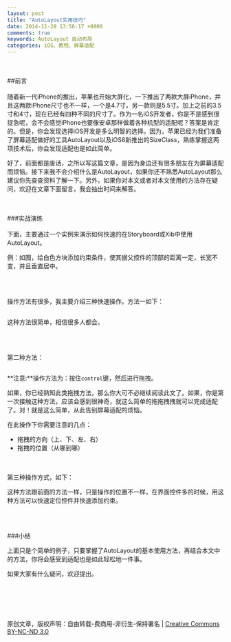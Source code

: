 ```yaml
---
layout: post
title: "AutoLayout实用技巧"
date: 2014-11-28 13:56:17 +0800
comments: true
keywords: AutoLayout 自动布局
categories: iOS、教程、屏幕适配
---
```

<br></br>
##前言
<br></br>
随着新一代iPhone的推出，苹果也开始大屏化，一下推出了两款大屏iPhone，并且这两款iPhone尺寸也不一样，一个是4.7寸，另一款则是5.5寸。加上之前的3.5寸和4寸，现在已经有四种不同的尺寸了。作为一名iOS开发者，你是不是感到很捉急呢，会不会感觉iPhone也要像安卓那样做着各种机型的适配呢？答案是肯定的。但是，你会发现选择iOS开发是多么明智的选择。因为，苹果已经为我们准备了屏幕适配做好的工具AutoLayout以及iOS8新推出的SizeClass，熟练掌握这两项技术后，你会发现适配也是如此简单。

好了，前面都是废话，之所以写这篇文章，是因为身边还有很多朋友在为屏幕适配而烦恼。接下来我不会介绍什么是AutoLayout，如果你还不熟悉AutoLayout那么建议你先查查资料了解一下。另外，如果你对本文或者对本文使用的方法存在疑问，欢迎在文章下面留言，我会抽出时间来解答。

<!--more-->
<br></br>
###实战演练
<br></br>
下面，主要通过一个实例来演示如何快速的在Storyboard或Xib中使用AutoLayout。

例：如图，给白色方块添加约束条件，使其据父控件的顶部的距离一定，长宽不变，并且垂直居中。

![]()

<br></br>
操作方法有很多，我主要介绍三种快速操作。方法一如下：

![]()

这种方法很简单，相信很多人都会。

<br></br>

第二种方法：

![]()

**注意:**操作方法为：按住`control`键，然后进行拖拽。

如果，你已经熟知此类拖拽方法，那么你大可不必继续阅读此文了。如果，你是第一次接触这种方法，应该会感到很神奇，就这么简单的拖拖拽拽就可以完成适配了。对！就是这么简单，从此告别屏幕适配的烦恼。

在此操作下你需要注意的几点：

* 拖拽的方向（上、下、左、右）
* 拖拽的位置（从哪到哪）

<br></br>
第三种操作方式，如下：
![]()

这种方法跟前面的方法一样，只是操作的位置不一样，在界面控件多的时候，用这种方法可以快速定位控件并快速添加约束。

<br></br>

###小结

上面只是个简单的例子，只要掌握了AutoLayout的基本使用方法，再结合本文中的方法，你将会感受到适配也是如此轻松地一件事。

如果大家有什么疑问，欢迎提出。

<br><br/>
<br></br>


原创文章，版权声明：自由转载-费商用-非衍生-保持署名 \| [Creative Commons BY-NC-ND 3.0](http://creativecommons.org/licenses/by-nc-nd/3.0/deed.zh)


